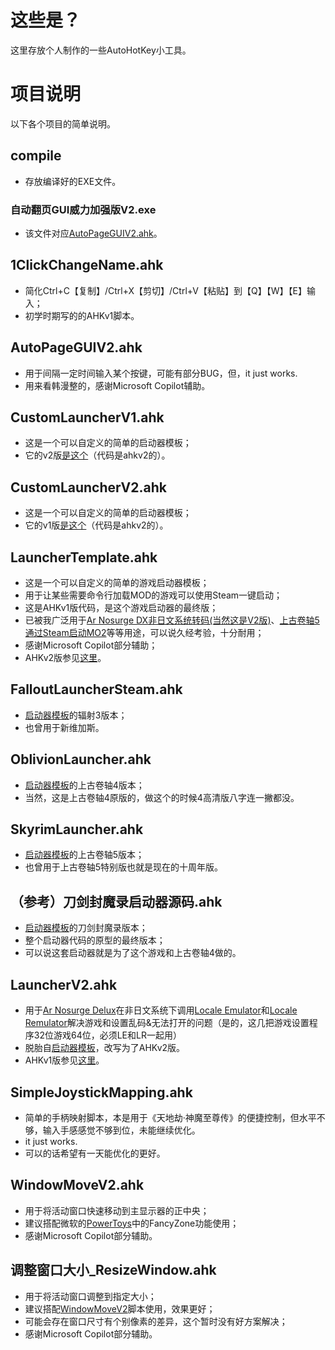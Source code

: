 # 这些是？

这里存放个人制作的一些AutoHotKey小工具。

# 项目说明

以下各个项目的简单说明。

## compile

- 存放编译好的EXE文件。

### 自动翻页GUI威力加强版V2.exe

- 该文件对应[AutoPageGUIV2.ahk](#autopagev2)。


## 1ClickChangeName.ahk

- 简化Ctrl+C【复制】/Ctrl+X【剪切】/Ctrl+V【粘贴】到【Q】【W】【E】输入；
- 初学时期写的的AHKv1脚本。

<a id="autopagev2"></a>
## AutoPageGUIV2.ahk

- 用于间隔一定时间输入某个按键，可能有部分BUG，但，it just works.
- 用来看韩漫整的，感谢Microsoft Copilot辅助。

<a id="customl1"></a>
## CustomLauncherV1.ahk

- 这是一个可以自定义的简单的启动器模板；
- 它的v2版[是这个](#customl2)（代码是ahkv2的）。

<a id="customl2"></a>
## CustomLauncherV2.ahk

- 这是一个可以自定义的简单的启动器模板；
- 它的v1版[是这个](#customl1)（代码是ahkv2的）。

<a id="ltemp"></a>
## LauncherTemplate.ahk

- 这是一个可以自定义的简单的游戏启动器模板；
- 用于让某些需要命令行加载MOD的游戏可以使用Steam一键启动；
- 这是AHKv1版代码，是这个游戏启动器的最终版；
- 已被我广泛用于[Ar Nosurge DX非日文系统转码(当然这是V2版)](#arnov2)、[上古卷轴5通过Steam启动MO2](#skyriml)等等用途，可以说久经考验，十分耐用；
- 感谢Microsoft Copilot部分辅助；
- AHKv2版参见[这里](#arnov2)。

## FalloutLauncherSteam.ahk

- [启动器模板](ltemp)的辐射3版本；
- 也曾用于新维加斯。

## OblivionLauncher.ahk

- [启动器模板](ltemp)的上古卷轴4版本；
- 当然，这是上古卷轴4原版的，做这个的时候4高清版八字连一撇都没。

<a id="skyriml"></a>
## SkyrimLauncher.ahk

- [启动器模板](ltemp)的上古卷轴5版本；
- 也曾用于上古卷轴5特别版也就是现在的十周年版。

## （参考）刀剑封魔录启动器源码.ahk

- [启动器模板](ltemp)的刀剑封魔录版本；
- 整个启动器代码的原型的最终版本；
- 可以说这套启动器就是为了这个游戏和上古卷轴4做的。

<a id="arnov2"></a>
## LauncherV2.ahk

- 用于[Ar Nosurge Delux](https://www.pcgamingwiki.com/wiki/Ar_Nosurge%3A_Ode_to_an_Unborn_Star_DX)在非日文系统下调用[Locale Emulator](https://github.com/xupefei/Locale-Emulator)和[Locale Remulator](https://github.com/InWILL/Locale_Remulator)解决游戏和设置乱码&无法打开的问题（是的，这几把游戏设置程序32位游戏64位，必须LE和LR一起用）
- 脱胎自[启动器模板](ltemp)，改写为了AHKv2版。
- AHKv1版参见[这里](#ltemp)。

## SimpleJoystickMapping.ahk

- 简单的手柄映射脚本，本是用于《天地劫·神魔至尊传》的便捷控制，但水平不够，输入手感感觉不够到位，未能继续优化。
- it just works.
- 可以的话希望有一天能优化的更好。

<a id="wmove2"></a>
## WindowMoveV2.ahk

- 用于将活动窗口快速移动到主显示器的正中央；
- 建议搭配微软的[PowerToys](https://github.com/microsoft/PowerToys)中的FancyZone功能使用；
- 感谢Microsoft Copilot部分辅助。


## 调整窗口大小_ResizeWindow.ahk

- 用于将活动窗口调整到指定大小；
- 建议搭配[WindowMoveV2](#wmove2)脚本使用，效果更好；
- 可能会存在窗口尺寸有个别像素的差异，这个暂时没有好方案解决；
- 感谢Microsoft Copilot部分辅助。